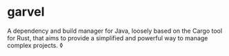 # garvel
A dependency and build manager for Java, loosely based on the Cargo tool for Rust, that aims to provide a simplified and powerful way to manage complex projects.
◊